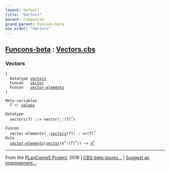 ```yaml
---
layout: default
title: "Vectors"
parent: Composite
grand_parent: Funcons-beta
nav_order: "Vectors"
---
```


[Funcons-beta] : [Vectors.cbs]
-----------------------------

### Vectors

<div class="highlighter-rouge"><pre class="highlight"><code>[
  <i class="keyword">Datatype</i> <span class="name"><a href="#Name_vectors">vectors</a></span>
  <i class="keyword">Funcon</i>   <span class="name"><a href="#Name_vector">vector</a></span>
  <i class="keyword">Funcon</i>   <span class="name"><a href="#Name_vector-elements">vector-elements</a></span>
]</code></pre></div>



<div class="highlighter-rouge"><pre class="highlight"><code><i class="keyword">Meta-variables</i>
  <span id="PartVariable_T"><i class="var">T</i></span> <: <span class="name"><a href="../../Value-Types/index.html#Name_values">values</a></span></code></pre></div>



<div class="highlighter-rouge"><pre class="highlight"><code><i class="keyword">Datatype</i>
  <span class="name"><span id="Name_vectors">vectors</span></span>(<span id="Variable40_T"><i class="var">T</i></span>) ::= <span id="Name_vector">vector</span>(_:(<span id="Variable56_T"><i class="var">T</i></span>)<sup class="sup">*</sup>)</code></pre></div>

<div class="highlighter-rouge"><pre class="highlight"><code><i class="keyword">Funcon</i>
  <span class="name"><span id="Name_vector-elements">vector-elements</span></span>(_:<span class="name"><a href="#Name_vectors">vectors</a></span>(<span id="Variable88_T"><i class="var">T</i></span>)) : =>(<span id="Variable108_T"><i class="var">T</i></span>)<sup class="sup">*</sup>
<i class="keyword">Rule</i>
  <span class="name"><a href="#Name_vector-elements">vector-elements</a></span>(<span class="name"><a href="#Name_vector">vector</a></span>(<span id="Variable126_V*"><i class="var">V<sup class="sup">*</sup></i></span>:(<i class="var">T</i>)<sup class="sup">*</sup>)) ~> <a href="#Variable126_V*"><i class="var">V<sup class="sup">*</sup></i></a></code></pre></div>



____

From the [PLanCompS Project], 2019 | [CBS-beta issues...] | [Suggest an improvement...]

[Vectors.cbs]: Vectors.cbs 
  "CBS SOURCE FILE"
[Funcons-beta]: /CBS-beta/docs/Funcons-beta
 "FUNCONS-BETA"
[Unstable-Funcons-beta]: /CBS-beta/docs/Unstable-Funcons-beta
  "UNSTABLE-FUNCONS-BETA"
[Languages-beta]: /CBS-beta/docs/Languages-beta
  "LANGUAGES-BETA"
[Unstable-Languages-beta]: /CBS-beta/docs/Unstable-Languages-beta
  "UNSTABLE-LANGUAGES-BETA"
[CBS-beta]:  "CBS-BETA"
[PLanCompS Project]: http://plancomps.org
  "PROGRAMMING LANGUAGE COMPONENTS AND SPECIFICATIONS PROJECT HOME PAGE"
[CBS-beta issues...]: https://github.com/plancomps/plancomps.github.io/issues
  "CBS-BETA ISSUE REPORTS ON GITHUB"
[Suggest an improvement...]: mailto:plancomps@gmail.com?Subject=CBS-beta%20-%20comment&Body=Re%3A%20CBS-beta%20specification%20at%20Values/Composite/Vectors/Vectors.cbs%0A%0AComment/Query/Issue/Suggestion%3A%0A%0A%0ASignature%3A%0A 
  "GENERATE AN EMAIL TEMPLATE"
